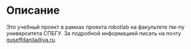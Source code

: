# Описание

Это учебный проект в рамках проекта robotlab на факультете пм-пу университета СПБГУ. За подробной информацией писать на почту guseffdanila@ya.ru.
